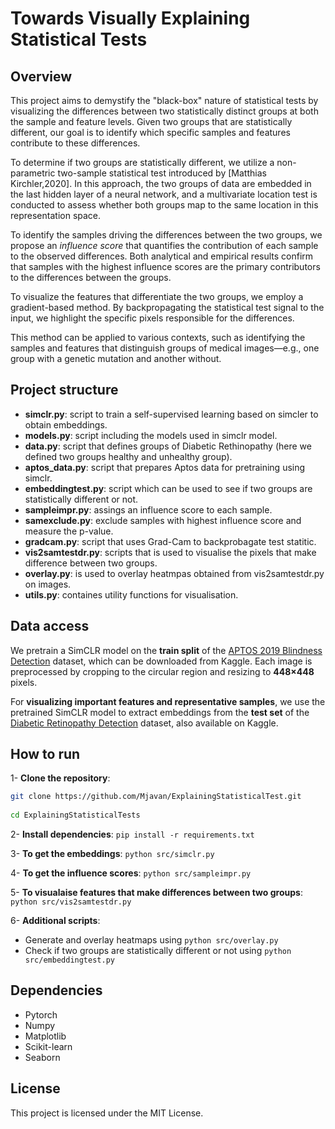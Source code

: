 # Towards Visually Explaining Statistical Tests

## Overview
This project aims to demystify the "black-box" nature of statistical tests by visualizing the differences between two statistically distinct groups at both the sample and feature levels. Given two groups that are statistically different, our goal is to identify which specific samples and features contribute to these differences.

To determine if two groups are statistically different, we utilize a non-parametric two-sample statistical test introduced by [Matthias Kirchler,2020]. In this approach, the two groups of data are embedded in the last hidden layer of a neural network, and a multivariate location test is conducted to assess whether both groups map to the same location in this representation space.

To identify the samples driving the differences between the two groups, we propose an *influence score* that quantifies the contribution of each sample to the observed differences. Both analytical and empirical results confirm that samples with the highest influence scores are the primary contributors to the differences between the groups.

To visualize the features that differentiate the two groups, we employ a gradient-based method. By backpropagating the statistical test signal to the input, we highlight the specific pixels responsible for the differences.

This method can be applied to various contexts, such as identifying the samples and features that distinguish groups of medical images—e.g., one group with a genetic mutation and another without.

## Project structure
- **simclr.py**: script to train a self-supervised learning based on simcler to obtain embeddings.
- **models.py**: script including the models used in simclr model.
- **data.py**: script that defines groups of Diabetic Rethinopathy (here we defined two groups healthy and unhealthy group).
- **aptos_data.py**: script that prepares Aptos data for pretraining using simclr.
- **embeddingtest.py**: script which can be used to see if two groups are statistically different or not.
- **sampleimpr.py**: assings an influence score to each sample.
- **samexclude.py**: exclude samples with highest influence score and measure the p-value.
- **gradcam.py**: script that uses Grad-Cam to backprobagate test statitic.
- **vis2samtestdr.py**: scripts that is used to visualise the pixels that make difference between two groups.
- **overlay.py**: is used to overlay heatmpas obtained from vis2samtestdr.py on images.
- **utils.py**: containes utility functions for visualisation.

## Data access
We pretrain a SimCLR model on the **train split** of the [APTOS 2019 Blindness Detection](https://www.kaggle.com/c/aptos2019-blindness-detection/data) dataset, which can be downloaded from Kaggle.
Each image is preprocessed by cropping to the circular region and resizing to **448×448** pixels.

For **visualizing important features and representative samples**, we use the pretrained SimCLR model to extract embeddings from the **test set** of the [Diabetic Retinopathy Detection](https://www.kaggle.com/c/diabetic-retinopathy-detection/data) dataset, also available on Kaggle.

## How to run
1- **Clone the repository**:
   ```bash
   git clone https://github.com/Mjavan/ExplainingStatisticalTest.git
    
   cd ExplainingStatisticalTests
   ```
    
2- **Install dependencies**:
  `pip install -r requirements.txt`

3- **To get the embeddings**:
   `python src/simclr.py`

4- **To get the influence scores**:
   `python src/sampleimpr.py`

5- **To visualaise features that make differences between two groups**:
   `python src/vis2samtestdr.py`

6- **Additional scripts**:
   - Generate and overlay heatmaps using `python src/overlay.py`
   - Check if two groups are statistically different or not using `python src/embeddingtest.py`
## Dependencies
- Pytorch
- Numpy
- Matplotlib
- Scikit-learn
- Seaborn

## License
This project is licensed under the MIT License.


  
   
 

